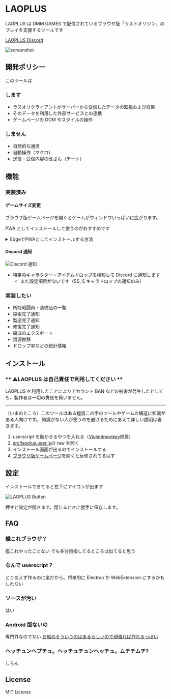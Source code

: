 # LAOPLUS

LAOPLUS は DMM GAMES で配信されているブラウザ版「ラストオリジン」のプレイを支援するツールです

[LAOPLUS Discord](https://discord.gg/EGWqTuhjrE)

![screenshot](https://user-images.githubusercontent.com/3516343/143431793-af3046de-d181-40ec-9293-aa8f7bbaedfe.png)

## 開発ポリシー

このツールは

### します

-   ラスオリクライアントがサーバーから受信したデータの監視および収集
-   そのデータを利用した外部サービスとの連携
-   ゲームページの DOM やスタイルの操作

### しません

-   自発的な通信
-   自動操作（マクロ）
-   送信・受信内容の改ざん（チート）

## 機能

### 実装済み

#### ゲームサイズ変更

ブラウザ版ゲームページを開くとゲームがウィンドウいっぱいに広がります。

PWA としてインストールして使うのがおすすめです

<details>
<summary>EdgeでPWAとしてインストールする方法</summary>

1. ![2021-11-25_20-33-59_msedge](https://user-images.githubusercontent.com/3516343/143441480-1fbecedc-15c7-464a-9c9b-f26b3a83ae75.png)
2. ![2021-11-25_20-34-08_msedge](https://user-images.githubusercontent.com/3516343/143441487-360e2d9e-343b-424d-a3be-00d9223dda5e.png)
3. ![2021-11-25_20-34-17_msedge](https://user-images.githubusercontent.com/3516343/143441518-b2efd571-26e3-454f-a762-d5da9de9e199.png)

</details>

#### Discord 通知

![Discord 通知](https://user-images.githubusercontent.com/3516343/143481678-475b975b-afa7-4724-8aa3-ffeb713956d1.png)

-   ~~特定のキャラクター・アイテムドロップを検知して~~ Discord に通知します
    -   まだ設定項目がないです（SS, S キャラドロップの通知のみ）

### 実装したい

-   所持戦闘員・装備品の一覧
-   探索完了通知
-   製造完了通知
-   修復完了通知
-   編成のエクスポート
-   資源推移
-   ドロップ率などの統計情報

## インストール

### ** ⚠️LAOPLUS は自己責任で利用してください **

LAOPLUS を利用したことによりアカウント BAN などの被害が発生したとしても、製作者は一切の責任を負いません。

---

（いまのところ）このツールはある程度この手のツールやゲームの構造に知識がある人向けです。
知識がない人が使うのを避けるためにあえて詳しい説明は省きます。

1. userscript を動かせるやつを入れる（[Violentmonkey](https://violentmonkey.github.io/)推奨）
2. [src/laoplus.user.js](src/laoplus.user.js)の raw を開く
3. インストール画面が出るのでインストールする
4. [ブラウザ版ゲームページ](https://pc-play.games.dmm.co.jp/play/lastorigin_r/)を開くと反映されてるはず

## 設定

インストールできてると左下にアイコンが出ます

![LAOPLUS Button](https://user-images.githubusercontent.com/3516343/143482576-0758de82-2e7e-4dd6-a732-3ea25773284a.png)

押すと設定が開きます。閉じるときに勝手に保存します。

## FAQ

### 艦これブラウザ？

艦これやったことない
でも多分目指してるところは似てると思う

### なんで userscript？

とりあえず作るのに楽だから。将来的に Electron か WebExtension にするかもしれない

### ソースが汚い

はい

### Android 版ないの

専門外なのでない
[お船のそういうのはあるらしいので頑張れば作れるっぽい](https://github.com/antest1/kcanotify/blob/master/FAQ/FAQ_jp.md)

### ヘッチュンヘプチュ。ヘッチュチュンヘッチュ。ムチチムチ?

しらん

## License

MIT License
